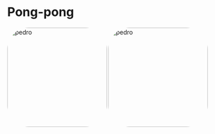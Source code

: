 # Pong-pong
 <div align="left">
 <img align="left" alt="pedro" height="229" style="border-radius:50px;" src="https://cdn.discordapp.com/attachments/896170579525246979/912818850867855380/GIF-211123_183542.gif">
 <img align="left" alt="pedro" height="229" style="border-radius:50px;" src="https://cdn.discordapp.com/attachments/896170579525246979/912819663354859530/GIF-211123_183910.gif">
</div>

